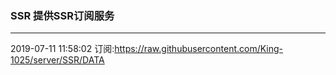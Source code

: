 ### SSR 提供SSR订阅服务
---
2019-07-11 11:58:02 订阅:https://raw.githubusercontent.com/King-1025/server/SSR/DATA
